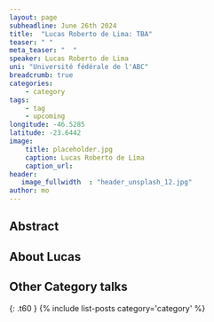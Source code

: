 ```yaml
---
layout: page
subheadline: June 26th 2024
title:  "Lucas Roberto de Lima: TBA"
teaser: " "
meta_teaser: "  "
speaker: Lucas Roberto de Lima
uni: "Université fédérale de l'ABC"
breadcrumb: true 
categories:
    - category 
tags:
    - tag 
    - upcoming
longitude: -46.5285
latitude: -23.6442
image:
    title: placeholder.jpg 
    caption: Lucas Roberto de Lima
    caption_url: 
header:
   image_fullwidth  : "header_unsplash_12.jpg"
author: mo
---
```


## Abstract


## About Lucas


## Other Category talks
{: .t60 }
{% include list-posts category='category' %}
